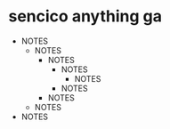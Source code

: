 # sencico anything ga
* NOTES
    * NOTES
        * NOTES
            * NOTES
                * NOTES
            * NOTES
        * NOTES
    * NOTES
* NOTES
